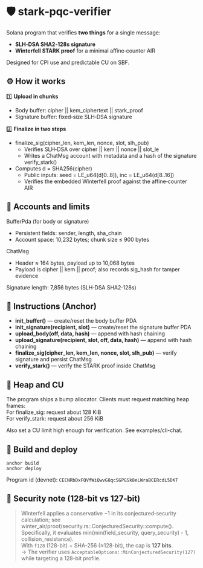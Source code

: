# 🛡 stark‑pqc‑verifier

Solana program that verifies **two things** for a single message:  
- **SLH‑DSA SHA2‑128s signature**  
- **Winterfell STARK proof** for a minimal affine‑counter AIR  

Designed for CPI use and predictable CU on SBF.  

## ⚙️ How it works
1️⃣ **Upload in chunks**
- Body buffer: cipher || kem_ciphertext || stark_proof
- Signature buffer: fixed‑size SLH‑DSA signature

2️⃣ **Finalize in two steps**
- finalize_sig(cipher_len, kem_len, nonce, slot, slh_pub)
  - Verifies SLH‑DSA over cipher || kem || nonce || slot_le
  - Writes a ChatMsg account with metadata and a hash of the signature
verify_stark()
- Computes d = SHA256(cipher)
  - Public inputs: seed = LE_u64(d[0..8]), inc = LE_u64(d[8..16])
  - Verifies the embedded Winterfell proof against the affine‑counter AIR

## 📂 Accounts and limits
BufferPda (for body or signature)
- Persistent fields: sender, length, sha_chain
- Account space: 10,232 bytes; chunk size ≤ 900 bytes

ChatMsg
- Header ≈ 164 bytes, payload up to 10,068 bytes
- Payload is cipher || kem || proof; also records sig_hash for tamper evidence

Signature length: 7,856 bytes (SLH‑DSA SHA2‑128s)

## 📜 Instructions (Anchor)
- **init_buffer()** — create/reset the body buffer PDA
- **init_signature(recipient, slot)** — create/reset the signature buffer PDA
- **upload_body(off, data, hash)** — append with hash chaining
- **upload_signature(recipient, slot, off, data, hash)** — append with hash chaining
- **finalize_sig(cipher_len, kem_len, nonce, slot, slh_pub)** — verify signature and persist ChatMsg
- **verify_stark()** — verify the STARK proof inside ChatMsg

## 🧵 Heap and CU
The program ships a bump allocator. Clients must request matching heap frames:  
For finalize_sig: request about 128 KiB  
For verify_stark: request about 256 KiB

Also set a CU limit high enough for verification. See examples/cli-chat.

## 🚀 Build and deploy
```
anchor build
anchor deploy
```
Program id (devnet): `CECNRbDxFQVfWiQwvG8qcSGPGSk8eLWraBCERcdL5DKT`

## 🔐 Security note (128‑bit vs 127‑bit)
> Winterfell applies a conservative −1 in its conjectured‑security calculation; see winter_air/proof/security.rs::ConjecturedSecurity::compute().  
> Specifically, it evaluates min(min(field_security, query_security) - 1, collision_resistance).  
> With `f128` (128-bit) + SHA-256 (≈128-bit), the cap is **127 bits**.  
> → The verifier uses `AcceptableOptions::MinConjecturedSecurity(127)` while targeting a 128-bit profile.
